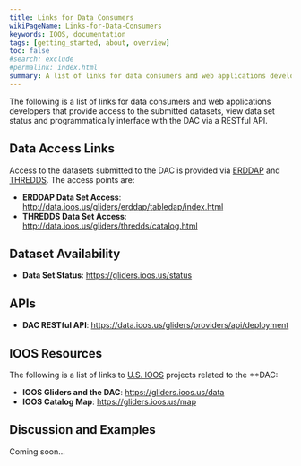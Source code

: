 ```yaml
---
title: Links for Data Consumers
wikiPageName: Links-for-Data-Consumers
keywords: IOOS, documentation
tags: [getting_started, about, overview]
toc: false
#search: exclude
#permalink: index.html
summary: A list of links for data consumers and web applications developers.
---
```


<!--
> [Wiki](https://github.com/kerfoot/ioosngdac/wiki) ▸ **Data Consumer Links**
-->

The following is a list of links for data consumers and web applications developers that provide access to the submitted datasets, view data set status and programmatically interface with the DAC via a RESTful API.

<!--

# Contents

- [Links](#data-access-links)
- [Dataset Availability](#availability)
- [DAC APIs](#apis)
- [IOOS Resources](#ioos-resources)
- [Interacting with the DAC: Discussion & Examples](#discussion-and-examples)

-->

## Data Access Links
Access to the datasets submitted to the DAC is provided via [ERDDAP](http://coastwatch.pfeg.noaa.gov/erddap/information.html) and [THREDDS](http://www.unidata.ucar.edu/software/thredds/current/tds/).  The access points are:

 - **ERDDAP Data Set Access**: http://data.ioos.us/gliders/erddap/tabledap/index.html
 - **THREDDS Data Set Access**: http://data.ioos.us/gliders/thredds/catalog.html

## Dataset Availability

 - **Data Set Status**: https://gliders.ioos.us/status

## APIs

 - **DAC RESTful API**: https://data.ioos.us/gliders/providers/api/deployment

## IOOS Resources

The following is a list of links to [U.S. IOOS]() projects related to the **DAC</b>:

 - **IOOS Gliders and the DAC**: https://gliders.ioos.us/data
 - **IOOS Catalog Map**: https://gliders.ioos.us/map

## Discussion and Examples

Coming soon...
